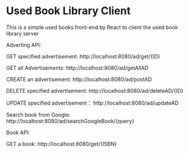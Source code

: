 # Used Book Library Client

This is a simple used books front-end by React to client the used book library server

Adverting API:

GET specified advertisement: http://localhost:8080/ad/get/{ID}

GET all Advertisements: http://localhost:8080/ad/getAllAD

CREATE an advertisement: http://localhost:8080/ad/postAD

DELETE specified advertisement: http://localhost:8080/ad/deleteAD/{ID}

UPDATE specified advertisement： http://localhost:8080/ad/updateAD

Search book from Google: http://localhost:8080/ad/searchGoogleBook/{query}

Book API:

GET a book: http://localhost:8080/get/{ISBN}

